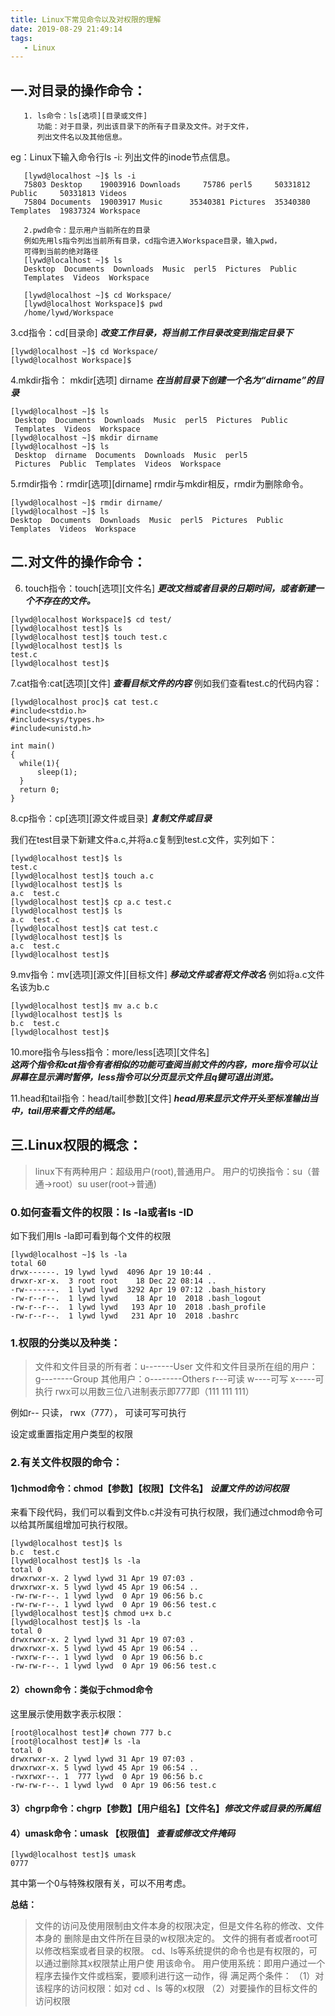 ```yaml
---
title: Linux下常见命令以及对权限的理解
date: 2019-08-29 21:49:14
tags:
   - Linux
---
```

## 一.对目录的操作命令：
       1. ls命令：ls[选项][目录或文件]
          功能：对于目录，列出该目录下的所有子目录及文件。对于文件，
          列出文件名以及其他信息。
     
  eg：Linux下输入命令行ls -i: 列出文件的inode节点信息。
<!--more-->
```
   [lywd@localhost ~]$ ls -i
   75803 Desktop    19003916 Downloads     75786 perl5     50331812 Public     50331813 Videos
   75804 Documents  19003917 Music      35340381 Pictures  35340380 Templates  19837324 Workspace

```
       2.pwd命令：显示用户当前所在的目录
       例如先用ls指令列出当前所有目录，cd指令进入Workspace目录，输入pwd，
       可得到当前的绝对路径
       [lywd@localhost ~]$ ls
       Desktop  Documents  Downloads  Music  perl5  Pictures  Public  
       Templates  Videos  Workspace

       [lywd@localhost ~]$ cd Workspace/
       [lywd@localhost Workspace]$ pwd
       /home/lywd/Workspace
      
3.cd指令：cd[目录命]    ***改变工作目录，将当前工作目录改变到指定目录下***

```
[lywd@localhost ~]$ cd Workspace/
[lywd@localhost Workspace]$ 
```
4.mkdir指令： mkdir[选项] dirname ***在当前目录下创建一个名为“dirname”的目录***

```
[lywd@localhost ~]$ ls
 Desktop  Documents  Downloads  Music  perl5  Pictures  Public 
 Templates  Videos  Workspace
[lywd@localhost ~]$ mkdir dirname
[lywd@localhost ~]$ ls
 Desktop  dirname  Documents  Downloads  Music  perl5 
 Pictures  Public  Templates  Videos  Workspace

```
5.rmdir指令：rmdir[选项][dirname] rmdir与mkdir相反，rmdir为删除命令。

```
[lywd@localhost ~]$ rmdir dirname/
[lywd@localhost ~]$ ls
Desktop  Documents  Downloads  Music  perl5  Pictures  Public  
Templates  Videos  Workspace

```

## 二.对文件的操作命令：
6. touch指令：touch[选项][文件名]  ***更改文档或者目录的日期时间，或者新建一个不存在的文件。***

```
[lywd@localhost Workspace]$ cd test/
[lywd@localhost test]$ ls
[lywd@localhost test]$ touch test.c
[lywd@localhost test]$ ls
test.c
[lywd@localhost test]$ 

```

7.cat指令:cat[选项][文件] ***查看目标文件的内容***
  例如我们查看test.c的代码内容：
```
[lywd@localhost proc]$ cat test.c
#include<stdio.h>
#include<sys/types.h>
#include<unistd.h>

int main()
{
  while(1){
      sleep(1);
  }
  return 0;
}

```

       
8.cp指令：cp[选项][源文件或目录] ***复制文件或目录***
 
 我们在test目录下新建文件a.c,并将a.c复制到test.c文件，实列如下：

```
[lywd@localhost test]$ ls
test.c
[lywd@localhost test]$ touch a.c
[lywd@localhost test]$ ls
a.c  test.c
[lywd@localhost test]$ cp a.c test.c
[lywd@localhost test]$ ls
a.c  test.c
[lywd@localhost test]$ cat test.c 
[lywd@localhost test]$ ls
a.c  test.c
[lywd@localhost test]$ 

```
       
                   
                  
9.mv指令：mv[选项][源文件][目标文件] ***移动文件或者将文件改名***
   例如将a.c文件名该为b.c
```
[lywd@localhost test]$ mv a.c b.c
[lywd@localhost test]$ ls
b.c  test.c
[lywd@localhost test]$ 

```
                     
10.more指令与less指令：more/less[选项][文件名]  
      ***这两个指令和cat指令有者相似的功能可查阅当前文件的内容，more指令可以让屏幕在显示满时暂停，less指令可以分页显示文件且q键可退出浏览。***
 
 11.head和tail指令：head/tail[参数][文件]  ***head用来显示文件开头至标准输出当中，tail用来看文件的结尾。***


 ## 三.Linux权限的概念：
        

> linux下有两种用户：超级用户(root),普通用户。
> 用户的切换指令：su（普通->root）su  user(root->普通)

### 0.如何查看文件的权限：ls -la或者ls -ID
如下我们用ls -la即可看到每个文件的权限
```
[lywd@localhost ~]$ ls -la
total 60
drwx------. 19 lywd lywd  4096 Apr 19 10:44 .
drwxr-xr-x.  3 root root    18 Dec 22 08:14 ..
-rw-------.  1 lywd lywd  3292 Apr 19 07:12 .bash_history
-rw-r--r--.  1 lywd lywd    18 Apr 10  2018 .bash_logout
-rw-r--r--.  1 lywd lywd   193 Apr 10  2018 .bash_profile
-rw-r--r--.  1 lywd lywd   231 Apr 10  2018 .bashrc

```
### 1.权限的分类以及种类：
      

> 文件和文件目录的所有者：u-------User
> 文件和文件目录所在组的用户：g--------Group
> 其他用户：o--------Others
> r---可读   w----可写  x-----可执行
> rwx可以用数三位八进制表示即777即（111 111 111）

例如r--  只读，  rwx（777）， 可读可写可执行


设定或重置指定用户类型的权限

### 2.有关文件权限的命令：
       
#### 1)chmod命令：chmod【参数】【权限】【文件名】  ***设置文件的访问权限***
来看下段代码，我们可以看到文件b.c并没有可执行权限，我们通过chmod命令可以给其所属组增加可执行权限。
```
[lywd@localhost test]$ ls
b.c  test.c
[lywd@localhost test]$ ls -la
total 0
drwxrwxr-x. 2 lywd lywd 31 Apr 19 07:03 .
drwxrwxr-x. 5 lywd lywd 45 Apr 19 06:54 ..
-rw-rw-r--. 1 lywd lywd  0 Apr 19 06:56 b.c
-rw-rw-r--. 1 lywd lywd  0 Apr 19 06:56 test.c
[lywd@localhost test]$ chmod u+x b.c
[lywd@localhost test]$ ls -la
total 0
drwxrwxr-x. 2 lywd lywd 31 Apr 19 07:03 .
drwxrwxr-x. 5 lywd lywd 45 Apr 19 06:54 ..
-rwxrw-r--. 1 lywd lywd  0 Apr 19 06:56 b.c
-rw-rw-r--. 1 lywd lywd  0 Apr 19 06:56 test.c

```
#### 2）chown命令：类似于chmod命令
这里展示使用数字表示权限：

```
[root@localhost test]# chown 777 b.c
[root@localhost test]# ls -la
total 0
drwxrwxr-x. 2 lywd lywd 31 Apr 19 07:03 .
drwxrwxr-x. 5 lywd lywd 45 Apr 19 06:54 ..
-rwxrwxr--. 1  777 lywd  0 Apr 19 06:56 b.c
-rw-rw-r--. 1 lywd lywd  0 Apr 19 06:56 test.c

```

#### 3）chgrp命令：chgrp【参数】【用户组名】【文件名】***修改文件或目录的所属组***
#### 4）umask命令：umask 【权限值】 ***查看或修改文件掩码***

```
[lywd@localhost test]$ umask
0777

```
其中第一个0与特殊权限有关，可以不用考虑。


**总结：**

> 文件的访问及使用限制由文件本身的权限决定，但是文件名称的修改、文件本身的
 删除是由文件所在目录的w权限决定的。
 文件的拥有者或者root可以修改档案或者目录的权限。
 cd、ls等系统提供的命令也是有权限的，可以通过删除其x权限禁止用户使
用该命令。
 用户使用系统：即用户通过一个程序去操作文件或档案，要顺利进行这一动作，得
 满足两个条件：
 （1）对该程序的访问权限：如对 cd 、ls 等的x权限
 （2）对要操作的目标文件的访问权限

     
